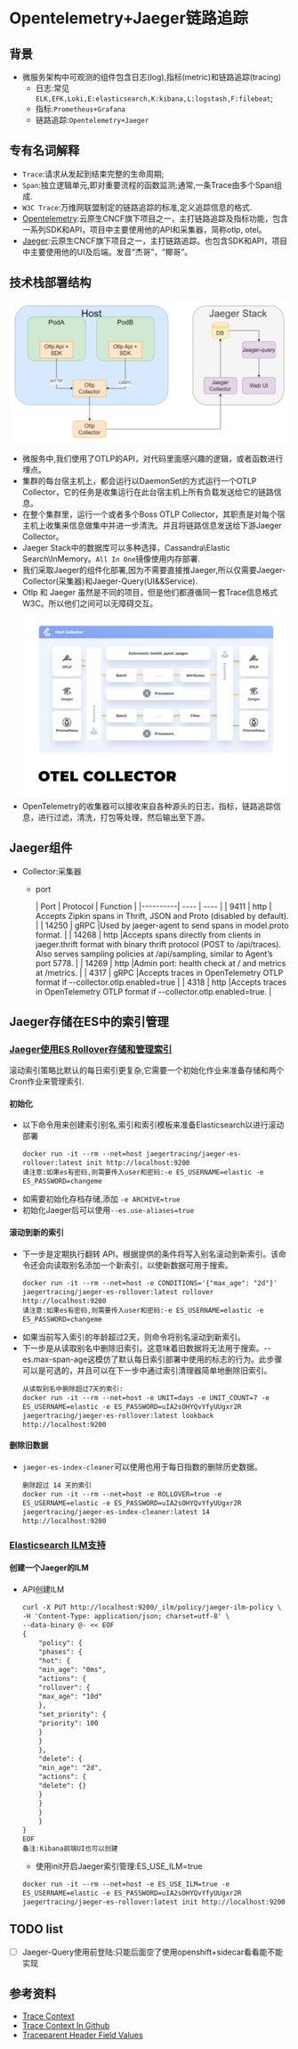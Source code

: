 # Opentelemetry+Jaeger链路追踪

## 背景

- 微服务架构中可观测的组件包含日志(log),指标(metric)和链路追踪(tracing)
    - 日志:常见`ELK,EFK,Loki,E:elasticsearch,K:kibana,L:logstash,F:filebeat`;
    - 指标:`Prometheus+Grafana`
    - 链路追踪:`Opentelemetry+Jaeger`

## 专有名词解释

- `Trace`:请求从发起到结束完整的生命周期;
- `Span`:独立逻辑单元,即对重要流程的函数监测;通常,一条Trace由多个Span组成.
- `W3C Trace`:万维网联盟制定的链路追踪的标准,定义追踪信息的格式.
- [Opentelemetry](https://opentelemetry.io/docs/):云原生CNCF旗下项目之一，主打链路追踪及指标功能，包含一系列SDK和API，项目中主要使用他的API和采集器，简称otlp, otel。
- [Jaeger](https://www.jaegertracing.io/):云原生CNCF旗下项目之一，主打链路追踪。也包含SDK和API，项目中主要使用他的UI及后端。发音“杰哥”，“椰哥”。

## 技术栈部署结构

![alt 采集器在集群中](img/jaeger-k8s.png "Otlp部署在集群内")

- 微服务中,我们使用了OTLP的API，对代码里面感兴趣的逻辑，或者函数进行埋点。
- 集群的每台宿主机上，都会运行以DaemonSet的方式运行一个OTLP Collector，它的任务是收集运行在此台宿主机上所有负载发送给它的链路信息。
- 在整个集群里，运行一个或者多个Boss OTLP Collector，其职责是对每个宿主机上收集来信息做集中并进一步清洗。并且将链路信息发送给下游Jaeger Collector。
- Jaeger Stack中的数据库可以多种选择，Cassandra\Elastic Search\InMemory。`All In One`镜像使用内存部署.
- 我们采取Jaeger的组件化部署,因为不需要直接推Jaeger,所以仅需要Jaeger-Collector(采集器)和Jaeger-Query(UI&&Service).
- Otlp 和 Jaeger 虽然是不同的项目，但是他们都遵循同一套Trace信息格式W3C。所以他们之间可以无障碍交互。
  ![alt Otlp采集器](img/otlp-collector.png "Otlp")
- OpenTelemetry的收集器可以接收来自各种源头的日志，指标，链路追踪信息，进行过滤，清洗，打包等处理，然后输出至下游。

## Jaeger组件

- Collector:采集器
    - port

      |  Port  | Protocol | Function  |
              |----------| ----  | ----  |
      | 9411 | http     | Accepts Zipkin spans in Thrift, JSON and Proto (disabled by default). |
      | 14250 | gRPC     |Used by jaeger-agent to send spans in model.proto format. |
      | 14268 | http     |Accepts spans directly from clients in jaeger.thrift format with binary thrift protocol (POST to /api/traces). Also serves sampling policies at /api/sampling, similar to Agent’s port 5778. |
      | 14269 | http     |Admin port: health check at / and metrics at /metrics. |
      | 4317 | gRPC     |Accepts traces in OpenTelemetry OTLP format if --collector.otlp.enabled=true |
      | 4318  | http     |Accepts traces in OpenTelemetry OTLP format if --collector.otlp.enabled=true. |

## Jaeger存储在ES中的索引管理

### [Jaeger使用ES Rollover存储和管理索引](https://www.jaegertracing.io/docs/1.23/deployment/#elasticsearch-rollover)

滚动索引策略比默认的每日索引更复杂,它需要一个初始化作业来准备存储和两个Cron作业来管理索引.

#### 初始化

- 以下命令用来创建索引别名,索引和索引模板来准备Elasticsearch以进行滚动部署
   ```
   docker run -it --rm --net=host jaegertracing/jaeger-es-rollover:latest init http://localhost:9200
   请注意:如果es有密码,则需要传入user和密码:-e ES_USERNAME=elastic -e ES_PASSWORD=changeme
   ```
- 如需要初始化存档存储,添加 `-e ARCHIVE=true`
- 初始化Jaeger后可以使用`--es.use-aliases=true`

#### 滚动到新的索引

- 下一步是定期执行翻转 API，根据提供的条件将写入别名滚动到新索引。该命令还会向读取别名添加一个新索引，以使新数据可用于搜索。
   ```
   docker run -it --rm --net=host -e CONDITIONS='{"max_age": "2d"}' jaegertracing/jaeger-es-rollover:latest rollover  http://localhost:9200
   请注意:如果es有密码,则需要传入user和密码:-e ES_USERNAME=elastic -e ES_PASSWORD=changeme
   ```
- 如果当前写入索引的年龄超过2天，则命令将别名滚动到新索引。
- 下一步是从读取别名中删除旧索引。这意味着旧数据将无法用于搜索。--es.max-span-age这模仿了默认每日索引部署中使用的标志的行为。此步骤可以是可选的，并且可以在下一步中通过索引清理器简单地删除旧索引。
   ```
   从读取别名中删除超过7天的索引:
   docker run -it --rm --net=host -e UNIT=days -e UNIT_COUNT=7 -e ES_USERNAME=elastic -e ES_PASSWORD=uIA2sOHYQvYfyUUgxr2R jaegertracing/jaeger-es-rollover:latest lookback  http://localhost:9200 
   ```

#### 删除旧数据

- `jaeger-es-index-cleaner`可以使用也用于每日指数的删除历史数据。
   ```
   删除超过 14 天的索引
   docker run -it --rm --net=host -e ROLLOVER=true -e ES_USERNAME=elastic -e ES_PASSWORD=uIA2sOHYQvYfyUUgxr2R jaegertracing/jaeger-es-index-cleaner:latest 14 http://localhost:9200
   ```

### [Elasticsearch ILM支持](https://www.jaegertracing.io/docs/1.23/deployment/#elasticsearch-ilm-support)

#### 创建一个Jaeger的ILM

 - API创建ILM
   ```
   curl -X PUT http://localhost:9200/_ilm/policy/jaeger-ilm-policy \
   -H 'Content-Type: application/json; charset=utf-8' \
   --data-binary @- << EOF
   {
       "policy": {
       "phases": {
       "hot": {
       "min_age": "0ms",
       "actions": {
       "rollover": {
       "max_age": "10d"
       },
       "set_priority": {
       "priority": 100
       }
       }
       },
       "delete": {
       "min_age": "2d",
       "actions": {
       "delete": {}
       }
       }
       }
       }
   } 
   EOF
   备注:Kibana前端UI也可以创建
   ```
   - 使用init开启Jaeger索引管理:ES_USE_ILM=true
    ```
    docker run -it --rm --net=host -e ES_USE_ILM=true -e ES_USERNAME=elastic -e ES_PASSWORD=uIA2sOHYQvYfyUUgxr2R jaegertracing/jaeger-es-rollover:latest init http://localhost:9200
    ```
   
## TODO list
 - [ ] Jaeger-Query使用前登陆:只能后面空了使用openshift+sidecar看看能不能实现

## 参考资料

- [Trace Context](https://www.w3.org/TR/trace-context/)
- [Trace Context In Github](https://github.com/w3c/trace-context/)
- [Traceparent Header Field Values](https://www.w3.org/TR/2021/REC-trace-context-1-20211123/#traceparent-header-field-values)
